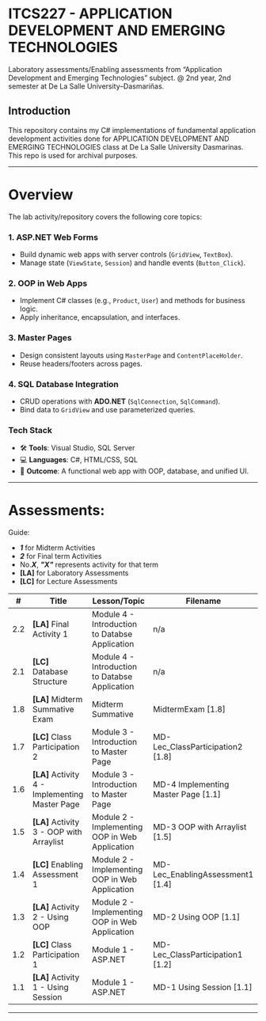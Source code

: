 # ITCS227 - APPLICATION DEVELOPMENT AND EMERGING TECHNOLOGIES
Laboratory assessments/Enabling assessments from “Application Development and Emerging Technologies” subject. @ 2nd year, 2nd semester at De La Salle University–Dasmariñas.

## Introduction
This repository contains my C# implementations of fundamental application development activities done for APPLICATION DEVELOPMENT AND EMERGING TECHNOLOGIES class at De La Salle University Dasmarinas. This repo is used for archival purposes.

---

# Overview
The lab activity/repository covers the following core topics:

### **1. ASP.NET Web Forms**  
- Build dynamic web apps with server controls (`GridView`, `TextBox`).  
- Manage state (`ViewState`, `Session`) and handle events (`Button_Click`).  

### **2. OOP in Web Apps**  
- Implement C# classes (e.g., `Product`, `User`) and methods for business logic.  
- Apply inheritance, encapsulation, and interfaces.  

### **3. Master Pages**  
- Design consistent layouts using `MasterPage` and `ContentPlaceHolder`.  
- Reuse headers/footers across pages.  

### **4. SQL Database Integration**  
- CRUD operations with **ADO.NET** (`SqlConnection`, `SqlCommand`).  
- Bind data to `GridView` and use parameterized queries.  

### **Tech Stack**  
- 🛠️ **Tools**: Visual Studio, SQL Server  
- 💻 **Languages**: C#, HTML/CSS, SQL  
- 🎯 **Outcome**: A functional web app with OOP, database, and unified UI. 

---

# Assessments:
Guide: 
- ***1*** for Midterm Activities
- ***2*** for Final term Activities
- No.***X***, ***"X"*** represents activity for that term
- **[LA]** for Laboratory Assessments
- **[LC]** for Lecture Assessments

| #  | Title                                   | Lesson/Topic                      | Filename |
|----|-----------------------------------------|------------------------------------|----------|
| 2.2 | **[LA]** Final Activity 1                      | Module 4 - Introduction to Databse Application  |  n/a        |
| 2.1 | **[LC]** Database Structure                    | Module 4 - Introduction to Databse Application  |  n/a        |
| 1.8 | **[LA]** Midterm Summative Exam                | Midterm Summative       |  MidtermExam [1.8]         |
| 1.7 | **[LC]** Class Participation 2                 | Module 3 - Introduction to Master Page  |  MD-Lec_ClassParticipation2 [1.8]         |
| 1.6 | **[LA]** Activity 4 - Implementing Master Page | Module 3 - Introduction to Master Page  |  MD-4 Implementing Master Page [1.1]          |
| 1.5 | **[LA]** Activity 3 - OOP with Arraylist       | Module 2 - Implementing OOP in Web Application  |  MD-3 OOP with Arraylist [1.5]       |
| 1.4 | **[LC]** Enabling Assessment 1                 | Module 2 - Implementing OOP in Web Application  |  MD-Lec_EnablingAssessment1 [1.4]  |
| 1.3 | **[LA]** Activity 2 - Using OOP                | Module 2 - Implementing OOP in Web Application  |  MD-2 Using OOP [1.1]  |
| 1.2 | **[LC]** Class Participation 1                 | Module 1 - ASP.NET | MD-Lec_ClassParticipation1 [1.2]      |
| 1.1 | **[LA]** Activity 1 - Using Session            | Module 1 - ASP.NET | MD-1 Using Session [1.1]      |

---

